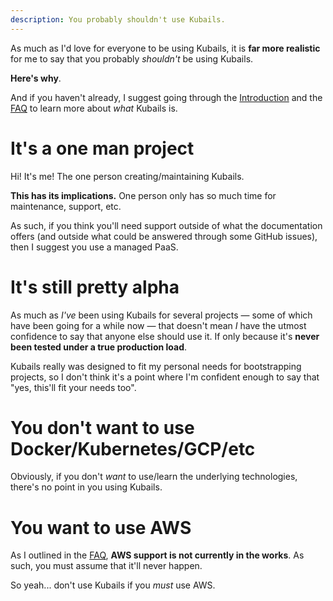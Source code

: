 ```yaml
---
description: You probably shouldn't use Kubails.
---
```


As much as I'd love for everyone to be using Kubails, it is **far more realistic** for me to say that you probably _shouldn't_ be using Kubails.

**Here's why**.

And if you haven't already, I suggest going through the [Introduction](./README.md) and the [FAQ](./FAQ.md) to learn more about _what_ Kubails is.

# It's a one man project

Hi! It's me! The one person creating/maintaining Kubails.

**This has its implications.** One person only has so much time for maintenance, support, etc.

As such, if you think you'll need support outside of what the documentation offers (and outside what could be answered through some GitHub issues), then I suggest you use a managed PaaS.

# It's still pretty alpha

As much as _I've_ been using Kubails for several projects — some of which have been going for a while now — that doesn't mean _I_ have the utmost confidence to say that anyone else should use it. If only because it's **never been tested under a true production load**.

Kubails really was designed to fit my personal needs for bootstrapping projects, so I don't think it's a point where I'm confident enough to say that "yes, this'll fit your needs too".

# You don't want to use Docker/Kubernetes/GCP/etc

Obviously, if you don't _want_ to use/learn the underlying technologies, there's no point in you using Kubails.

# You want to use AWS

As I outlined in the [FAQ](./FAQ.md#aww-come-on-i-really-want-to-use-aws-instead-of-gcp), **AWS support is not currently in the works**. As such, you must assume that it'll never happen.

So yeah... don't use Kubails if you _must_ use AWS.
